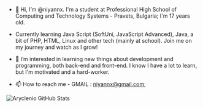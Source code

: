 - 👋 Hi, I’m @niyannx. I'm a student at Professional High School of Computing and Technology Systems - Pravets, Bulgaria;
I'm 17 years old.

- Currently learning Java Script (SoftUni, JavaScript Advanced), Java, a bit of PHP, HTML, Linux and other tech (mainly at school). Join me on my journey and watch as I grow!

- 👀 I’m interested in learning new things about development and programming, both back-end and front-end.
I know I have a lot to learn, but I'm motivated and a hard-worker.

- 📫 How to reach me -
GMAIL : niyannx@gmail.com;

![Aryclenio GitHub Stats](https://github-readme-stats.vercel.app/api?username=niyannx&show_icons=true)
